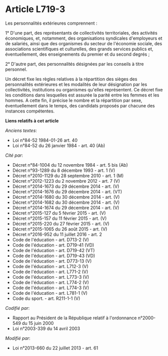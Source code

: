 # Article L719-3

Les personnalités extérieures comprennent :

1° D'une part, des représentants de collectivités territoriales, des activités économiques, et, notamment, des organisations
syndicales d'employeurs et de salariés, ainsi que des organismes du secteur de l'économie sociale, des associations
scientifiques et culturelles, des grands services publics et, éventuellement, des enseignements du premier et du second
degrés ;

2° D'autre part, des personnalités désignées par les conseils à titre personnel.

Un décret fixe les règles relatives à la répartition des sièges des personnalités extérieures et les modalités de leur
désignation par les collectivités, institutions ou organismes qu'elles représentent.  Ce décret fixe les conditions dans
lesquelles est assurée la parité entre les femmes et les hommes. A cette fin, il précise le nombre et la répartition par
sexe, éventuellement dans le temps, des candidats proposés par chacune des instances compétentes.

**Liens relatifs à cet article**

_Anciens textes_:

  - Loi n°84-52 1984-01-26 art. 40
  - Loi n°84-52 du 26 janvier 1984 - art. 40 (Ab)

_Cité par_:

  - Décret n°84-1004 du 12 novembre 1984 - art. 5 bis (Ab)
  - Décret n°93-1289 du 8 décembre 1993 - art. 1 (V)
  - Décret n°2010-1129 du 28 septembre 2010 - art. 1 (M)
  - Décret n°2012-1223 du 2 novembre 2012 - art. 7 (V)
  - Décret n°2014-1673 du 29 décembre 2014 - art. (V)
  - Décret n°2014-1676 du 29 décembre 2014 - art. (VT)
  - Décret n°2014-1680 du 30 décembre 2014 - art. (V)
  - Décret n°2014-1682 du 30 décembre 2014 - art. (V)
  - Décret n°2014-1674 du 29 décembre 2014 - art. (V)
  - Décret n°2015-127 du 5 février 2015 - art. (V)
  - Décret n°2015-157 du 11 février 2015 - art. (V)
  - Décret n°2015-220 du 27 février 2015 - art. (V)
  - Décret n°2015-1065 du 26 août 2015 - art. (V)
  - Décret n°2016-952 du 11 juillet 2016 - art. 2
  - Code de l'éducation - art. D713-2 (V)
  - Code de l'éducation - art. D719-41 (VD)
  - Code de l'éducation - art. D719-42 (VT)
  - Code de l'éducation - art. D719-43 (VD)
  - Code de l'éducation - art. D773-13 (V)
  - Code de l'éducation - art. L712-3 (V)
  - Code de l'éducation - art. L771-2 (V)
  - Code de l'éducation - art. L773-3 (V)
  - Code de l'éducation - art. L774-2 (V)
  - Code de l'éducation - art. L774-3 (V)
  - Code de l'éducation - art. L781-1 (V)
  - Code du sport. - art. R211-1-1 (V)

_Codifié par_:

  - Rapport au Président de la République relatif à l'ordonnance n°2000-549 du 15 juin 2000
  - Loi n°2003-339 du 14 avril 2003

_Modifié par_:

  - Loi n°2013-660 du 22 juillet 2013 - art. 61
